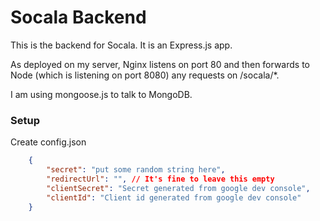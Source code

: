 # Socala Backend

This is the backend for Socala. It is an Express.js app.

As deployed on my server, Nginx listens on port 80 and then forwards to Node (which is listening on port 8080) any requests on /socala/*.

I am using mongoose.js to talk to MongoDB.


### Setup

Create config.json

``` json
    {
        "secret": "put some random string here",
        "redirectUrl": "", // It's fine to leave this empty
        "clientSecret": "Secret generated from google dev console",
        "clientId": "Client id generated from google dev console"
    }
```